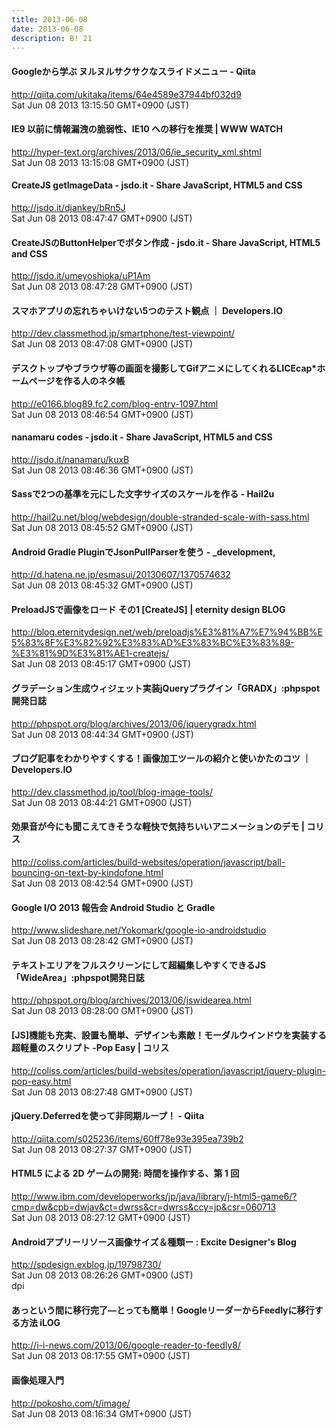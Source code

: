 ```yaml
---
title: 2013-06-08
date: 2013-06-08
description: B! 21
---
```


#### Googleから学ぶ ヌルヌルサクサクなスライドメニュー - Qiita
http://qiita.com/ukitaka/items/64e4589e37944bf032d9<br>
Sat Jun 08 2013 13:15:50 GMT+0900 (JST)<br>


#### IE9 以前に情報漏洩の脆弱性、IE10 への移行を推奨 | WWW WATCH
http://hyper-text.org/archives/2013/06/ie_security_xml.shtml<br>
Sat Jun 08 2013 13:15:08 GMT+0900 (JST)<br>


#### CreateJS getImageData - jsdo.it - Share JavaScript, HTML5 and CSS
http://jsdo.it/djankey/bRn5J<br>
Sat Jun 08 2013 08:47:47 GMT+0900 (JST)<br>


#### CreateJSのButtonHelperでボタン作成 - jsdo.it - Share JavaScript, HTML5 and CSS
http://jsdo.it/umeyoshioka/uP1Am<br>
Sat Jun 08 2013 08:47:28 GMT+0900 (JST)<br>


#### スマホアプリの忘れちゃいけない5つのテスト観点 ｜ Developers.IO
http://dev.classmethod.jp/smartphone/test-viewpoint/<br>
Sat Jun 08 2013 08:47:08 GMT+0900 (JST)<br>


#### デスクトップやブラウザ等の画面を撮影してGifアニメにしてくれるLICEcap*ホームページを作る人のネタ帳
http://e0166.blog89.fc2.com/blog-entry-1097.html<br>
Sat Jun 08 2013 08:46:54 GMT+0900 (JST)<br>


#### nanamaru codes - jsdo.it - Share JavaScript, HTML5 and CSS
http://jsdo.it/nanamaru/kuxB<br>
Sat Jun 08 2013 08:46:36 GMT+0900 (JST)<br>


#### Sassで2つの基準を元にした文字サイズのスケールを作る - Hail2u
http://hail2u.net/blog/webdesign/double-stranded-scale-with-sass.html<br>
Sat Jun 08 2013 08:45:52 GMT+0900 (JST)<br>


#### Android Gradle PluginでJsonPullParserを使う - _development,
http://d.hatena.ne.jp/esmasui/20130607/1370574632<br>
Sat Jun 08 2013 08:45:32 GMT+0900 (JST)<br>


#### PreloadJSで画像をロード その1 [CreateJS] | eternity design BLOG
http://blog.eternitydesign.net/web/preloadjs%E3%81%A7%E7%94%BB%E5%83%8F%E3%82%92%E3%83%AD%E3%83%BC%E3%83%89-%E3%81%9D%E3%81%AE1-createjs/<br>
Sat Jun 08 2013 08:45:17 GMT+0900 (JST)<br>


#### グラデーション生成ウィジェット実装jQueryプラグイン「GRADX」:phpspot開発日誌
http://phpspot.org/blog/archives/2013/06/jquerygradx.html<br>
Sat Jun 08 2013 08:44:34 GMT+0900 (JST)<br>


#### ブログ記事をわかりやすくする！画像加工ツールの紹介と使いかたのコツ ｜ Developers.IO
http://dev.classmethod.jp/tool/blog-image-tools/<br>
Sat Jun 08 2013 08:44:21 GMT+0900 (JST)<br>


####   効果音が今にも聞こえてきそうな軽快で気持ちいいアニメーションのデモ | コリス
http://coliss.com/articles/build-websites/operation/javascript/ball-bouncing-on-text-by-kindofone.html<br>
Sat Jun 08 2013 08:42:54 GMT+0900 (JST)<br>


#### Google I/O 2013 報告会 Android Studio と Gradle
http://www.slideshare.net/Yokomark/google-io-androidstudio<br>
Sat Jun 08 2013 08:28:42 GMT+0900 (JST)<br>


#### テキストエリアをフルスクリーンにして超編集しやすくできるJS「WideArea」:phpspot開発日誌
http://phpspot.org/blog/archives/2013/06/jswidearea.html<br>
Sat Jun 08 2013 08:28:00 GMT+0900 (JST)<br>


####   [JS]機能も充実、設置も簡単、デザインも素敵！モーダルウインドウを実装する超軽量のスクリプト -Pop Easy | コリス
http://coliss.com/articles/build-websites/operation/javascript/jquery-plugin-pop-easy.html<br>
Sat Jun 08 2013 08:27:48 GMT+0900 (JST)<br>


#### jQuery.Deferredを使って非同期ループ！ - Qiita
http://qiita.com/s025236/items/60ff78e93e395ea739b2<br>
Sat Jun 08 2013 08:27:37 GMT+0900 (JST)<br>


#### HTML5 による 2D ゲームの開発: 時間を操作する、第 1 回
http://www.ibm.com/developerworks/jp/java/library/j-html5-game6/?cmp=dw&cpb=dwjav&ct=dwrss&cr=dwrss&ccy=jp&csr=060713<br>
Sat Jun 08 2013 08:27:12 GMT+0900 (JST)<br>


#### Androidアプリーリソース画像サイズ＆種類ー : Excite Designer's Blog
http://spdesign.exblog.jp/19798730/<br>
Sat Jun 08 2013 08:26:26 GMT+0900 (JST)<br>
dpi


####  あっという間に移行完了―とっても簡単！GoogleリーダーからFeedlyに移行する方法 iLOG
http://i-i-news.com/2013/06/google-reader-to-feedly8/<br>
Sat Jun 08 2013 08:17:55 GMT+0900 (JST)<br>


#### 画像処理入門
http://pokosho.com/t/image/<br>
Sat Jun 08 2013 08:16:34 GMT+0900 (JST)<br>


